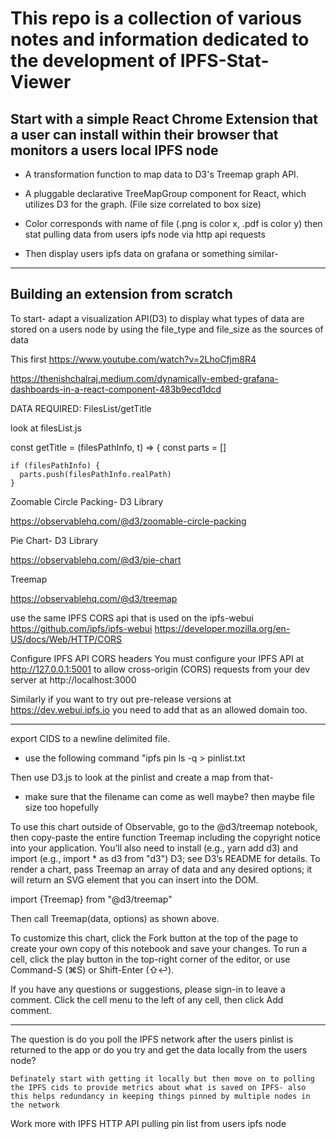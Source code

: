 # This repo is a collection of various notes and information dedicated to the development of IPFS-Stat-Viewer
## Start with a simple React Chrome Extension that a user can install within their browser that monitors a users local IPFS node

- A transformation function to map data to D3's Treemap graph API.

- A pluggable declarative TreeMapGroup component for React, which utilizes D3 for the graph. (File size correlated to box size)

- Color corresponds with name of file (.png is color x, .pdf is color y)
  then stat pulling data from users ipfs node via http api requests
  
- Then display users ipfs data on grafana or something similar-

--------------------------------------------------------------------------------------------------------------------------------------------------------
  
## Building an extension from scratch

To start- adapt a visualization API(D3) to display what types of data are stored on a users node by using the file_type and file_size as the sources of data

This first https://www.youtube.com/watch?v=2LhoCfjm8R4

https://thenishchalraj.medium.com/dynamically-embed-grafana-dashboards-in-a-react-component-483b9ecd1dcd



  DATA REQUIRED: FilesList/getTitle
  
  
look at filesList.js


  const getTitle = (filesPathInfo, t) => {
  const parts = []

    if (filesPathInfo) {
      parts.push(filesPathInfo.realPath)
    }


Zoomable Circle Packing- D3 Library

https://observablehq.com/@d3/zoomable-circle-packing

Pie Chart- D3 Library

https://observablehq.com/@d3/pie-chart

Treemap

https://observablehq.com/@d3/treemap

use the same IPFS CORS api that is used on the ipfs-webui
https://github.com/ipfs/ipfs-webui
https://developer.mozilla.org/en-US/docs/Web/HTTP/CORS

Configure IPFS API CORS headers
You must configure your IPFS API at http://127.0.0.1:5001 to allow cross-origin (CORS) requests from your dev server at http://localhost:3000

Similarly if you want to try out pre-release versions at https://dev.webui.ipfs.io you need to add that as an allowed domain too.

-----------------------------------------------------------------------------------------------------------------------------------------------------------

export CIDS to a newline delimited file.
  - use the following command "ipfs pin ls -q > pinlist.txt

Then use D3.js to look at the pinlist and create a map from that-
  - make sure that the filename can come as well maybe? then maybe file size too hopefully
 
 
 To use this chart outside of Observable, go to the @d3/treemap notebook, then copy-paste the entire function Treemap including the copyright notice into your application. You’ll also need to install (e.g., yarn add d3) and import (e.g., import * as d3 from "d3") D3; see D3’s README for details. To render a chart, pass Treemap an array of data and any desired options; it will return an SVG element that you can insert into the DOM.
 
import {Treemap} from "@d3/treemap"

Then call Treemap(data, options) as shown above.

To customize this chart, click the  Fork button at the top of the page to create your own copy of this notebook and save your changes. To run a cell, click the play button  in the top-right corner of the editor, or use Command-S (⌘S) or Shift-Enter (⇧↩).

If you have any questions or suggestions, please sign-in to leave a comment. Click the cell menu  to the left of any cell, then click  Add comment.



-------------------------------------------------------------------------------------------------------------------------------------------------------

The question is do you poll the IPFS network after the users pinlist is returned to the app or do you try and get the data locally from the users node?

    Definately start with getting it locally but then move on to polling the IPFS cids to provide metrics about what is saved on IPFS- also this helps redundancy in keeping things pinned by multiple nodes in the network     


Work more with IPFS HTTP API pulling pin list from users ipfs node
